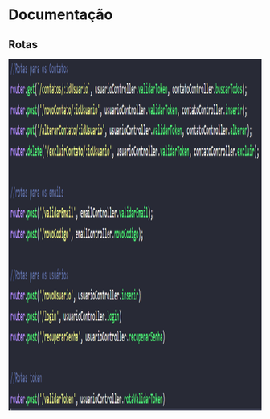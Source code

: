 <h1>Documentação</h1>

<h2>Rotas</h2>
<a href="https://github.com/Miguel1DM/listaContatos/blob/Api/src/routes.js" target="_blank">
    <img src="https://github.com/Miguel1DM/listaContatos/blob/documentacao/img/rotas.png" alt="react"  width="1200" height="700">
  </a>
